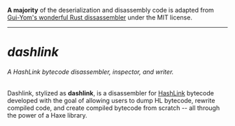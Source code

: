 **A majority** of the deserialization and disassembly code is adapted from [Gui-Yom's wonderful Rust dissassembler](https://github.com/Gui-Yom/hlbc.git) under the MIT license.

---

# **_dashlink_**

<h6>A HashLink bytecode disassembler, inspector, and writer.</h6>

Dashlink, stylized as **dashlink**, is a disassembler for [HashLink](https://github.com/HaxeFoundation/hashlink) bytecode developed with the goal of allowing users to dump HL bytecode, rewrite compiled code, and create compiled bytecode from scratch -- all through the power of a Haxe library.
